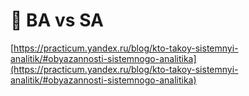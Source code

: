 # 📎 BA vs SA

[https://practicum.yandex.ru/blog/kto-takoy-sistemnyi-analitik/#obyazannosti-sistemnogo-analitika](https://practicum.yandex.ru/blog/kto-takoy-sistemnyi-analitik/#obyazannosti-sistemnogo-analitika)
